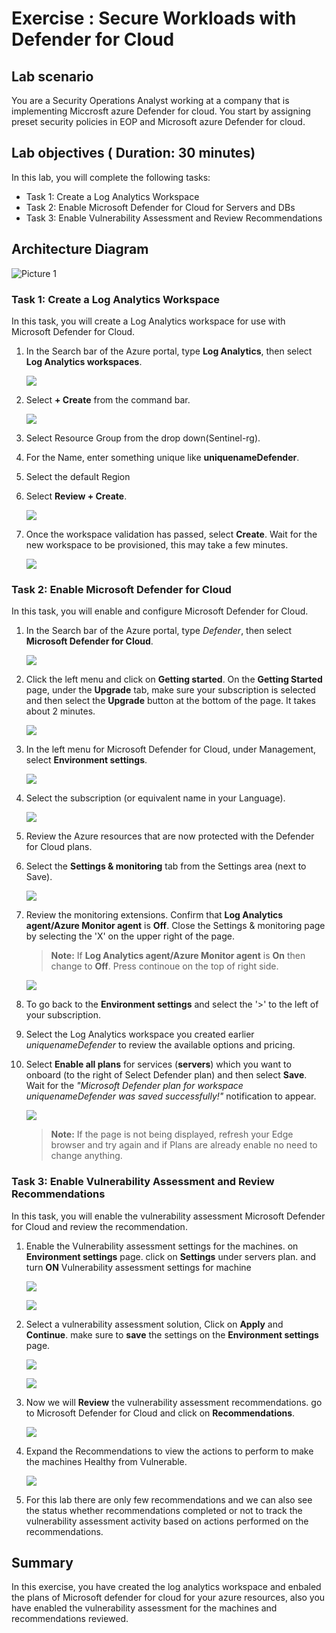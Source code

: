 # Exercise : Secure Workloads with Defender for Cloud  

## Lab scenario
 You are a Security Operations Analyst working at a company that is implementing Miccrosft azure Defender for cloud. You start by assigning preset security policies in EOP and Microsoft azure Defender for cloud.

## Lab objectives ( Duration: 30 minutes)
In this lab, you will complete the following tasks:
- Task 1: Create a Log Analytics Workspace
- Task 2: Enable Microsoft Defender for Cloud for Servers and DBs
- Task 3: Enable Vulnerability Assessment and Review Recommendations

## Architecture Diagram

  ![Picture 1](Images/part1lab01.png)

### Task 1: Create a Log Analytics Workspace

In this task, you will create a Log Analytics workspace for use with Microsoft Defender for Cloud.

1. In the Search bar of the Azure portal, type **Log Analytics**, then select **Log Analytics workspaces**.
   
   ![](Images/image8.png)

1. Select **+ Create** from the command bar.
    
   ![](Images/image9.png)

1. Select Resource Group from the drop down(Sentinel-rg).

1. For the Name, enter something unique like **uniquenameDefender**.

1. Select the default Region 

1. Select **Review + Create**.

   ![](Images/log_anaytics_workspace_new.png)

1. Once the workspace validation has passed, select **Create**. Wait for the new workspace to be provisioned, this may take a few minutes.

   ![](Images/image11.png)

### Task 2: Enable Microsoft Defender for Cloud

In this task, you will enable and configure Microsoft Defender for Cloud.

1. In the Search bar of the Azure portal, type *Defender*, then select **Microsoft Defender for Cloud**.

   ![](Images/image1.png)

1. Click the left menu and click on **Getting started**. On the **Getting Started** page, under the **Upgrade** tab, make sure your subscription is selected and then select the **Upgrade** button at the bottom of the page. It takes about 2 minutes.

    ![](Images/image_60.png)

1. In the left menu for Microsoft Defender for Cloud, under Management, select **Environment settings**.

   ![](Images/image_1.png)
   
1. Select the subscription (or equivalent name in your Language). 

    ![](Images/image(4).png)

1. Review the Azure resources that are now protected with the Defender for Cloud plans.

1. Select the **Settings & monitoring** tab from the Settings area (next to Save).

   ![](Images/image_5.png)

1. Review the monitoring extensions. Confirm that **Log Analytics agent/Azure Monitor agent** is **Off**. Close the Settings & monitoring page by selecting the 'X' on the upper right of the page.
   > **Note:** If **Log Analytics agent/Azure 
 Monitor agent** is **On** then change to **Off**. Press continoue on the top of right side.

   ![](Images/image6.png)
    
1. To go back to the **Environment settings** and select the '>' to the left of your subscription.

1. Select the Log Analytics workspace you created earlier *uniquenameDefender* to review the available options and pricing.

1. Select **Enable all plans** for  services (**servers**) which you want to onboard (to the right of Select Defender plan) and then select **Save**. Wait for the *"Microsoft Defender plan for workspace uniquenameDefender was saved successfully!"* notification to appear.

   ![](Images/image_4.png)

   >**Note:** If the page is not being displayed, refresh your Edge browser and try again and if Plans are already enable no need to change anything.


### Task 3: Enable Vulnerability Assessment and Review Recommendations

In this task, you will enable the vulnerability assessment Microsoft Defender for Cloud and review the recommendation.

1. Enable the Vulnerability assessment settings for the machines. on **Environment settings** page. click on **Settings** under servers plan. and turn **ON** Vulnerability assessment 
   settings for machine

   ![](Images/Click_Settins_to_Enable_vulnerabilioty_asssessment.png)

   ![](Images/On_settins_vulnerability.png)

1. Select a vulnerability assessment solution, Click on **Apply** and **Continue**. make sure to **save** the settings on the  **Environment settings** page.

   ![](Images/Apply_Vulnerability.png)

   ![](Images/save_settings.png)

1. Now we will **Review** the vulnerability assessment recommendations. go to Microsoft Defender for Cloud and click on **Recommendations**.

    ![](Images/review_recommendations_not_expand.png)

1. Expand the Recommendations to view the actions to perform to make the machines Healthy from Vulnerable.

   ![](Images/view_recommendations.png)


1. For this lab there are only few recommendations and we can also see the status whether recommendations completed or not to track the vulnerability assessment activity based on actions performed on the recommendations.


## Summary
In this exercise, you have created the log analytics workspace and enbaled the plans of Microsoft defender for cloud for your azure resources, also you have enabled the vulnerability assessment for the machines and recommendations reviewed.

